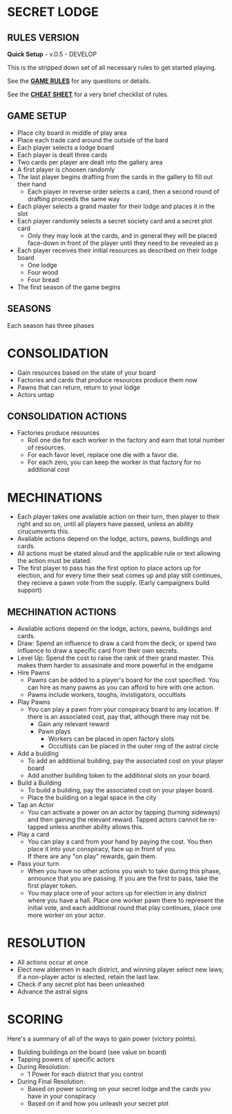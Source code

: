 # SECRET LODGE 

## RULES VERSION
**Quick Setup** - v.0.5 - DEVELOP 

This is the stripped down set of all necessary rules to get started playing.

See the **[GAME RULES](SECRET%20LODGE%20-%20GAME%20RULES.md)** for any questions or details.

See the **[CHEAT SHEET](SECRET%20LODGE%20-%20Cheat%20Sheet.md)** for a very brief checklist of rules.

## GAME SETUP
- Place city board in middle of play area
- Place each trade card around the outside of the bard
- Each player selects a lodge board
- Each player is dealt three cards
- Two cards per player are dealt into the gallery area
- A first player is choosen randomly
- The last player begins drafting from the cards in the gallery to fill out their hand
  - Each player in reverse order selects a card, then a second round of drafting proceeds the same way
- Each player selects a grand master for their lodge and places it in the slot
- Each player randomly selects a secret society card and a secret plot card
    - Only they may look at the cards, and in general they will be placed face-down in front of the player until they need to be revealed as p
- Each player receives their initial resources as described on their lodge board
  - One lodge
  - Four wood
  - Four bread
- The first season of the game begins

## SEASONS
Each season has three phases

# CONSOLIDATION
- Gain resources based on the state of your board
- Factories and cards that produce resources produce them now
- Pawns that can return, return to your lodge
- Actors untap

## CONSOLIDATION ACTIONS
- Factories produce resources
  - Roll one die for each worker in the factory and earn that total number of resources.
  - For each favor level, replace one die with a favor die.
  - For each zero, you can keep the worker in that factory for no additional cost

# MECHINATIONS
- Each player takes one available action on their turn, then player to their right and so on, until all players have passed, unless an ability cirucumvents this.
- Available actions depend on the lodge, actors, pawns, buildings and cards.
- All actions must be stated aloud and the applicable rule or text allowing the action must be stated.
- The first player to pass has the first option to place actors up for election, and for every time their seat comes up and play still continues, 
    they recieve a pawn vote from the supply.  (Early campaigners build support)

## MECHINATION ACTIONS
- Available actions depend on the lodge, actors, pawns, buildings and cards.
- Draw:  Spend an influence to draw a card from the deck, or spend two influence to draw a specific card from their own secrets.
- Level Up:  Spend the cost to raise the rank of their grand master.  This makes them harder to assasinate and more powerful in the endgame 
- Hire Pawns
  - Pawns can be added to a player's board for the cost specified.  You can hire as many pawns as you can afford to hire with one action.
  - Pawns include workers, toughs, invistigators, occultists
- Play Pawns
  - You can play a pawn from your conspiracy board to any location.  If there is an associated cost, pay that, although there may not be.  
    - Gain any relevant reward 
    - Pawn plays
      - Workers can be placed in open factory slots
      - Occultists can be placed in the outer ring of the astral circle
- Add a building
  - To add an additional building, pay the associated cost on your player board
  - Add another building token to the additional slots on your board.
- Build a Building
  - To build a building, pay the associated cost on your player board.
  - Place the building on a legal space in the city
- Tap an Actor
  - You can activate a power on an actor by tapping (turning sideways) and then gaining the relevant reward.  Tapped actors cannot be re-tapped unless another ability allows this.
- Play a card
  - You can play a card from your hand by paying the cost.  You then place it into your conspiracy, face up in front of you.  
    If there are any "on play" rewards, gain them.
- Pass your turn
  - When you have no other actions you wish to take during this phase, announce that you are passing.  If you are the first to pass, take the first player token.
  - You may place one of your actors up for election in any district where you have a hall.  Place one worker pawn there to represent the initial vote, and each additional round that play continues, place one more worker on your actor.

# RESOLUTION
- All actions occur at once 
- Elect new aldermen in each district, and winning player select new laws;  if a non-player actor is elected, retain the last law.
- Check if any secret plot has been unleashed
- Advance the astral signs

# SCORING
Here's a summary of all of the ways to gain power (victory points).
- Building buildings on the board (see value on board)
- Tapping powers of specific actors
- During Resolution:
  - 1 Power for each district that you control
- During Final Resolution:
  - Based on power scoring on your secret lodge and the cards you have in your conspiracy
  - Based on if and how you unleash your secret plot
